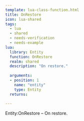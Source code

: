 ```yaml
---
template: lua-class-function.html
title: OnRestore
icon: lua-shared
tags:
  - lua
  - shared
  - needs-verification
  - needs-example
lua:
  library: Entity
  function: OnRestore
  realm: shared
  description: "On restore."
  
  arguments:
  - position: 1
    name: "entity"
    type: Entity
  returns:
    
---
```


<div class="lua__search__keywords">
Entity:OnRestore &#x2013; On restore.
</div>
